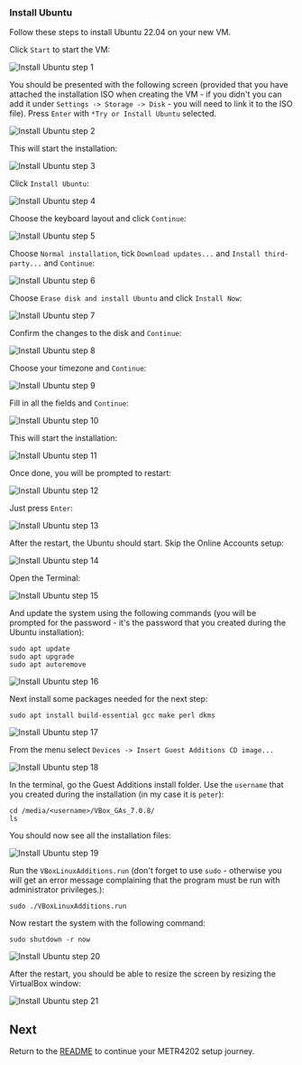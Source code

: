 ### Install Ubuntu

Follow these steps to install Ubuntu 22.04 on your new VM.

Click `Start` to start the VM:

![Install Ubuntu step 1](resources/VB_install01.png)

You should be presented with the following screen (provided that you have attached the installation ISO when creating the VM - if you didn't you can add it under `Settings -> Storage -> Disk` - you will need to link it to the ISO file).
Press `Enter` with `*Try or Install Ubuntu` selected.

![Install Ubuntu step 2](resources/VB_install02.png)

This will start the installation:

![Install Ubuntu step 3](resources/VB_install03.png)

Click `Install Ubuntu`:

![Install Ubuntu step 4](resources/VB_install04.png)

Choose the keyboard layout and click `Continue`:

![Install Ubuntu step 5](resources/VB_install05.png)

Choose `Normal installation`, tick `Download updates...` and `Install third-party...` and `Continue`:

![Install Ubuntu step 6](resources/VB_install06.png)

Choose `Erase disk and install Ubuntu` and click `Install Now`:

![Install Ubuntu step 7](resources/VB_install07.png)

Confirm the changes to the disk and `Continue`:

![Install Ubuntu step 8](resources/VB_install08.png)

Choose your timezone and `Continue`:

![Install Ubuntu step 9](resources/VB_install09.png)

Fill in all the fields and `Continue`:

![Install Ubuntu step 10](resources/VB_install10.png)

This will start the installation:

![Install Ubuntu step 11](resources/VB_install11.png)

Once done, you will be prompted to restart:

![Install Ubuntu step 12](resources/VB_install12.png)

Just press `Enter`:

![Install Ubuntu step 13](resources/VB_install13.png)

After the restart, the Ubuntu should start. Skip the Online Accounts setup:

![Install Ubuntu step 14](resources/VB_install14.png)

Open the Terminal:

![Install Ubuntu step 15](resources/VB_install15.png)

And update the system using the following commands (you will be prompted for the password - it's the password that you created during the Ubuntu installation):

    sudo apt update
    sudo apt upgrade
    sudo apt autoremove


![Install Ubuntu step 16](resources/VB_install16.png)

Next install some packages needed for the next step:

    sudo apt install build-essential gcc make perl dkms

![Install Ubuntu step 17](resources/VB_install17.png)

From the menu select `Devices -> Insert Guest Additions CD image...`

![Install Ubuntu step 18](resources/VB_install18.png)

In the terminal, go the Guest Additions install folder. Use the `username` that you created during the installation (in my case it is `peter`):

    cd /media/<username>/VBox_GAs_7.0.8/
    ls

You should now see all the installation files:

![Install Ubuntu step 19](resources/VB_install19.png)


Run the `VBoxLinuxAdditions.run` (don't forget to use `sudo` - otherwise you will get an error message complaining that the program must be run with administrator privileges.):

    sudo ./VBoxLinuxAdditions.run
    
Now restart the system with the following command:

    sudo shutdown -r now

![Install Ubuntu step 20](resources/VB_install20.png)

After the restart, you should be able to resize the screen by resizing the VirtualBox window:

![Install Ubuntu step 21](resources/VB_install21.png)

## Next

Return to the [README](README.md) to continue your METR4202 setup journey.
